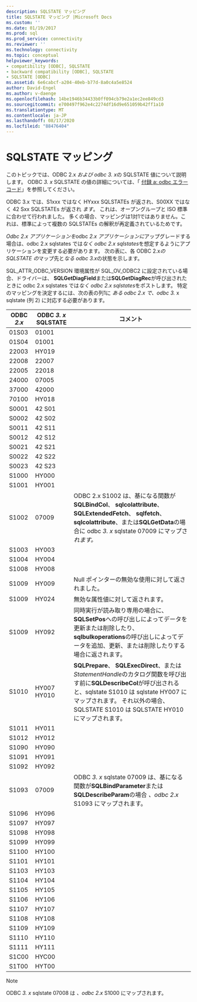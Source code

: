 ```yaml
---
description: SQLSTATE マッピング
title: SQLSTATE マッピング |Microsoft Docs
ms.custom: ''
ms.date: 01/19/2017
ms.prod: sql
ms.prod_service: connectivity
ms.reviewer: ''
ms.technology: connectivity
ms.topic: conceptual
helpviewer_keywords:
- compatibility [ODBC], SQLSTATE
- backward compatibility [ODBC], SQLSTATE
- SQLSTATE [ODBC]
ms.assetid: 6e6cabcf-a204-40eb-b77d-8a0c4a5e8524
author: David-Engel
ms.author: v-daenge
ms.openlocfilehash: 14be1946b34433b0ff094cb79e2a1ec2ee849cd3
ms.sourcegitcommit: e700497f962e4c2274df16d9e651059b42ff1a10
ms.translationtype: MT
ms.contentlocale: ja-JP
ms.lasthandoff: 08/17/2020
ms.locfileid: "88476404"
---
```

# <a name="sqlstate-mappings"></a>SQLSTATE マッピング
このトピックでは、ODBC 2.x *および odbc* *3. x*の SQLSTATE 値について説明します。 ODBC *3. x* SQLSTATE の値の詳細については、「 [付録 a: odbc エラーコード](../../../odbc/reference/appendixes/appendix-a-odbc-error-codes.md)」を参照してください。  
  
 ODBC 3.x では、S1xxx ではなく HYxxx SQLSTATEs が返され、S00XX ではなく 42 Sxx SQLSTATEs が返され *ます*。 これは、オープングループと ISO 標準に合わせて行われました。 多くの場合、マッピングは1対1ではありません。これは、標準によって複数の SQLSTATEs の解釈が再定義されているためです。  
  
 *Odbc 2.x アプリケーションを*odbc *2.x アプリケーションに*アップグレードする場合は、odbc 2.x sqlstates では*なく odbc* *2.x sqlstates*を想定するようにアプリケーションを変更する必要があります。 次の表に、各 ODBC 2.x*の SQLSTATE の*マップ先と*なる odbc 3.x*の状態を示します。  
  
 SQL_ATTR_ODBC_VERSION 環境属性が SQL_OV_ODBC2 に設定されている場合、ドライバーは、 **SQLGetDiagField**または**SQLGetDiagRec**が呼び出されたときに odbc 2.x sqlstates では*なく odbc 2.x* *sqlstates*をポストします。 特定のマッピングを決定するには、次の表の列1に *ある odbc 2.x で、odbc* *3.* x sqlstate (列 2) に対応する必要があります。  
  
|ODBC *2.x*|ODBC *3. x* SQLSTATE|コメント|  
|-------------------------|-------------------------|--------------|  
|01S03|01001||  
|01S04|01001||  
|22003|HY019||  
|22008|22007||  
|22005|22018||  
|24000|07005||  
|37000|42000||  
|70100|HY018||  
|S0001|42 S01||  
|S0002|42 S02||  
|S0011|42 S11||  
|S0012|42 S12||  
|S0021|42 S21||  
|S0022|42 S22||  
|S0023|42 S23||  
|S1000|HY000||  
|S1001|HY001||  
|S1002|07009|ODBC 2.x S1002 は、基になる関数が**SQLBindCol**、 **sqlcolattribute**、 **SQLExtendedFetch**、 **sqlfetch**、 **sqlcolattribute**、または**SQLGetData**の場合に odbc *3. x* sqlstate 07009 にマップさ*れます。*|  
|S1003|HY003||  
|S1004|HY004||  
|S1008|HY008||  
|S1009|HY009|Null ポインターの無効な使用に対して返されました。|  
|S1009|HY024|無効な属性値に対して返されます。|  
|S1009|HY092|同時実行が読み取り専用の場合に、 **SQLSetPos**への呼び出しによってデータを更新または削除したり、 **sqlbulkoperations**の呼び出しによってデータを追加、更新、または削除したりする場合に返されます。|  
|S1010|HY007 HY010|**SQLPrepare**、 **SQLExecDirect**、または*StatementHandle*のカタログ関数を呼び出す前に**SQLDescribeCol**が呼び出されると、sqlstate S1010 は sqlstate HY007 にマップされます。 それ以外の場合、SQLSTATE S1010 は SQLSTATE HY010 にマップされます。|  
|S1011|HY011||  
|S1012|HY012||  
|S1090|HY090||  
|S1091|HY091||  
|S1092|HY092||  
|S1093|07009|ODBC *3. x* sqlstate 07009 は、基になる関数が**SQLBindParameter**または**SQLDescribeParam**の場合 *、odbc 2.x* S1093 にマップされます。|  
|S1096|HY096||  
|S1097|HY097||  
|S1098|HY098||  
|S1099|HY099||  
|S1100|HY100||  
|S1101|HY101||  
|S1103|HY103||  
|S1104|HY104||  
|S1105|HY105||  
|S1106|HY106||  
|S1107|HY107||  
|S1108|HY108||  
|S1109|HY109||  
|S1110|HY110||  
|S1111|HY111||  
|S1C00|HYC00||  
|S1T00|HYT00||  
  
> [!NOTE]  
>  ODBC *3. x* sqlstate 07008 は *、odbc 2.x* S1000 にマップされます。
